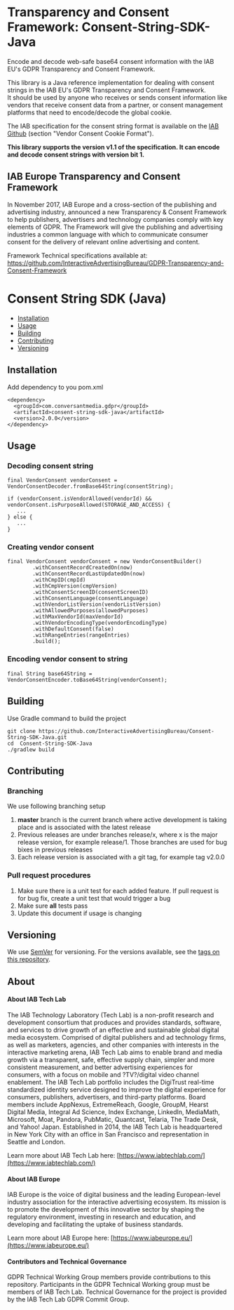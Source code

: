 
# Transparency and Consent Framework: Consent-String-SDK-Java

Encode and decode web-safe base64 consent information with the IAB EU's GDPR Transparency and Consent Framework.

This library is a Java reference implementation for dealing with consent strings in the IAB EU's GDPR Transparency and Consent Framework.  
It should be used by anyone who receives or sends consent information like vendors that receive consent data from a partner, or consent management platforms that need to encode/decode the global cookie.

The IAB specification for the consent string format is available on the [IAB Github](https://github.com/InteractiveAdvertisingBureau/GDPR-Transparency-and-Consent-Framework/blob/master/Consent%20string%20and%20vendor%20list%20formats%20v1.1%20Final.md) (section "Vendor Consent Cookie Format").

**This library supports the version v1.1 of the specification. It can encode and decode consent strings with version bit 1.**

## IAB Europe Transparency and Consent Framework 

In November 2017, IAB Europe and a cross-section of the publishing and advertising industry, announced a new Transparency & Consent Framework to help publishers, advertisers and technology companies comply with key elements of GDPR. The Framework will give the publishing and advertising industries a common language with which to communicate consumer consent for the delivery of relevant online advertising and content. 

Framework Technical specifications available at: https://github.com/InteractiveAdvertisingBureau/GDPR-Transparency-and-Consent-Framework 


# Consent String SDK (Java)
- [Installation](#installation)
- [Usage](#usage)
- [Building](#building)
- [Contributing](#contributing)
- [Versioning](#versioning)


## Installation

Add dependency to you pom.xml

```
<dependency>
  <groupId>com.conversantmedia.gdpr</groupId>
  <artifactId>consent-string-sdk-java</artifactId>
  <version>2.0.0</version>
</dependency>
```

## Usage

### Decoding consent string

```
final VendorConsent vendorConsent = VendorConsentDecoder.fromBase64String(consentString);

if (vendorConsent.isVendorAllowed(vendorId) && vendorConsent.isPurposeAllowed(STORAGE_AND_ACCESS) {
   ...
} else {
   ...
}

```

### Creating vendor consent
```
final VendorConsent vendorConsent = new VendorConsentBuilder()
        .withConsentRecordCreatedOn(now)
        .withConsentRecordLastUpdatedOn(now)
        .withCmpID(cmpId)
        .withCmpVersion(cmpVersion)
        .withConsentScreenID(consentScreenID)
        .withConsentLanguage(consentLanguage)
        .withVendorListVersion(vendorListVersion)
        .withAllowedPurposes(allowedPurposes)
        .withMaxVendorId(maxVendorId)
        .withVendorEncodingType(vendorEncodingType)
        .withDefaultConsent(false)
        .withRangeEntries(rangeEntries)
        .build();
```

### Encoding vendor consent to string
```
final String base64String = VendorConsentEncoder.toBase64String(vendorConsent); 
```

## Building

Use Gradle command to build the project
```
git clone https://github.com/InteractiveAdvertisingBureau/Consent-String-SDK-Java.git
cd  Consent-String-SDK-Java
./gradlew build
```

## Contributing

### Branching 
We use following branching setup
1. **master** branch is the current branch where active development is taking place and is associated with the latest release
1. Previous releases are under branches release/x, where x is the major release version, for example release/1. Those branches are used for bug bixes in previous releases
1. Each release version is associated with a git tag, for example tag v2.0.0

### Pull request procedures
1. Make sure there is a unit test for each added feature. If pull request is for bug fix, create a unit test that would trigger a bug
1. Make sure **all** tests pass
1. Update this document if usage is changing
 

## Versioning

We use [SemVer](http://semver.org/) for versioning. For the versions available, see the [tags on this repository](https://github.com/InteractiveAdvertisingBureau/GDPR-Transparency-and-Consent-Framework/tags). 

## About 

#### About IAB Tech Lab  

The IAB Technology Laboratory (Tech Lab) is a non-profit research and development consortium that produces and provides standards, software, and services to drive growth of an effective and sustainable global digital media ecosystem. Comprised of digital publishers and ad technology firms, as well as marketers, agencies, and other companies with interests in the interactive marketing arena, IAB Tech Lab aims to enable brand and media growth via a transparent, safe, effective supply chain, simpler and more consistent measurement, and better advertising experiences for consumers, with a focus on mobile and ?TV?/digital video channel enablement. The IAB Tech Lab portfolio includes the DigiTrust real-time standardized identity service designed to improve the digital experience for consumers, publishers, advertisers, and third-party platforms. Board members include AppNexus, ExtremeReach, Google, GroupM, Hearst Digital Media, Integral Ad Science, Index Exchange, LinkedIn, MediaMath, Microsoft, Moat, Pandora, PubMatic, Quantcast, Telaria, The Trade Desk, and Yahoo! Japan. Established in 2014, the IAB Tech Lab is headquartered in New York City with an office in San Francisco and representation in Seattle and London.

Learn more about IAB Tech Lab here: [https://www.iabtechlab.com/](https://www.iabtechlab.com/)

#### About IAB Europe 

IAB Europe is the voice of digital business and the leading European-level industry association for the interactive advertising ecosystem. Its mission is to promote the development of this innovative sector by shaping the regulatory environment, investing in research and education, and developing and facilitating the uptake of business standards.
 
Learn more about IAB Europe here: [https://www.iabeurope.eu/](https://www.iabeurope.eu/)


#### Contributors and Technical Governance

GDPR Technical Working Group members provide contributions to this repository. Participants in the GDPR Technical Working group must be members of IAB Tech Lab. Technical Governance for the project is provided by the IAB Tech Lab GDPR Commit Group. 
